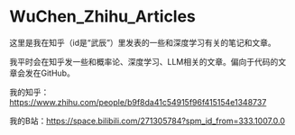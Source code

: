 # WuChen_Zhihu_Articles
这里是我在知乎（id是“武辰”）里发表的一些和深度学习有关的笔记和文章。

我平时会在知乎发一些和概率论、深度学习、LLM相关的文章。偏向于代码的文章会发在GitHub。

我的知乎：https://www.zhihu.com/people/b9f8da41c54915f96f415154e1348737

我的B站：https://space.bilibili.com/271305784?spm_id_from=333.1007.0.0
